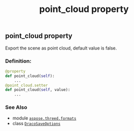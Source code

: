 ﻿---
title: point_cloud property
second_title: Aspose.3D for Python via .NET API References
description: 
type: docs
weight: 120
url: /python-net/aspose.threed.formats/dracosaveoptions/point_cloud/
is_root: false
---

## point_cloud property


Export the scene as point cloud, default value is false.
### Definition:
```python
@property
def point_cloud(self):
    ...
@point_cloud.setter
def point_cloud(self, value):
    ...
```

### See Also
* module [`aspose.threed.formats`](../../)
* class [`DracoSaveOptions`](/3d/python-net/aspose.threed.formats/dracosaveoptions)
